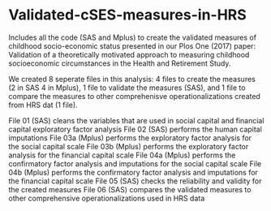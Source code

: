 # Validated-cSES-measures-in-HRS
Includes all the code (SAS and Mplus) to create the validated measures of childhood socio-economic status presented in our Plos One (2017) paper: Validation of a theoretically motivated approach to measuring childhood socioeconomic circumstances in the Health and Retirement Study. 

We created 8 seperate files in this analysis: 4 files to create the measures (2 in SAS 4 in Mplus), 1 file to validate the measures (SAS), and 1 file to compare the measures to other comprehenisve operationalizations created from HRS dat (1 file).  

File 01  (SAS)   cleans the variables that are used in social capital and financial capital exploratory factor analysis 
File 02  (SAS)   performs the human capital imputations 
File 03a (Mplus) performs the exploratory factor analysis for the social capital scale
File 03b (Mplus) performs the exploratory factor analysis for the financial capital scale 
File 04a (Mplus) performs the confirmatory factor analysis and imputations for the social capital scale 
File 04b (Mplus) performs the confirmatory factor analysis and imputations for the financial capital scale 
File 05  (SAS)   checks the reliability and validity for the created measures 
File 06  (SAS)   compares the validated measures to other comprehensive operationalizations used in HRS data 
